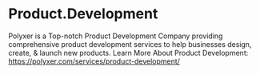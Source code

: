# Product.Development
Polyxer is a Top-notch Product Development Company providing comprehensive product development services to help businesses design, create, &amp; launch new products.
Learn More About Product Development: https://polyxer.com/services/product-development/ 

